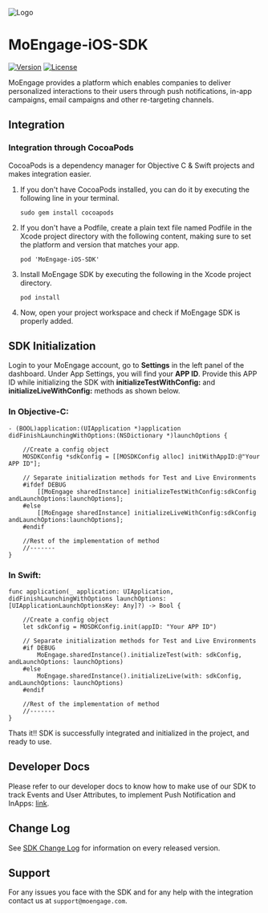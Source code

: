 ![Logo](https://github.com/moengage/MoEngage-iOS-SDK/blob/master/Images/moe_logo_blue.png)
# MoEngage-iOS-SDK

[![Version](https://img.shields.io/cocoapods/v/MoEngage-iOS-SDK.svg?style=flat)](http://cocoapods.org/pods/MoEngage-iOS-SDK)
[![License](https://img.shields.io/cocoapods/l/MoEngage-iOS-SDK.svg?style=flat)](http://cocoapods.org/pods/MoEngage-iOS-SDK)

MoEngage provides a platform which enables companies to deliver personalized interactions to their users through push notifications, in-app campaigns, email campaigns and other re-targeting channels.

## Integration

### Integration through CocoaPods
CocoaPods is a dependency manager for Objective C & Swift projects and makes integration easier.

1. If you don't have CocoaPods installed, you can do it by executing the following line in your terminal.

    ```sudo gem install cocoapods```
    
2. If you don't have a Podfile, create a plain text file named Podfile in the Xcode project directory with the following content, making sure to set the platform and version that matches your app.

    ```pod 'MoEngage-iOS-SDK'```
    
3. Install MoEngage SDK by executing the following in the Xcode project directory.

    ```pod install```
    
4. Now, open your project workspace and check if MoEngage SDK is properly added.
    

## SDK Initialization

Login to your MoEngage account, go to **Settings** in the left panel of the dashboard. Under App Settings, you will find your **APP ID**. Provide this APP ID while initializing the SDK with **initializeTestWithConfig:** and **initializeLiveWithConfig:** methods as shown below.

### In Objective-C:

    - (BOOL)application:(UIApplication *)application didFinishLaunchingWithOptions:(NSDictionary *)launchOptions {

        //Create a config object
        MOSDKConfig *sdkConfig = [[MOSDKConfig alloc] initWithAppID:@"Your APP ID"];
        
        // Separate initialization methods for Test and Live Environments
        #ifdef DEBUG
            [[MoEngage sharedInstance] initializeTestWithConfig:sdkConfig andLaunchOptions:launchOptions];
        #else
            [[MoEngage sharedInstance] initializeLiveWithConfig:sdkConfig andLaunchOptions:launchOptions];
        #endif
        
        //Rest of the implementation of method
        //-------
    }

### In Swift:

    func application(_ application: UIApplication, didFinishLaunchingWithOptions launchOptions:     [UIApplicationLaunchOptionsKey: Any]?) -> Bool {
    
        //Create a config object
        let sdkConfig = MOSDKConfig.init(appID: "Your APP ID")
        
        // Separate initialization methods for Test and Live Environments
        #if DEBUG
            MoEngage.sharedInstance().initializeTest(with: sdkConfig, andLaunchOptions: launchOptions)
        #else
            MoEngage.sharedInstance().initializeLive(with: sdkConfig, andLaunchOptions: launchOptions)
        #endif
        
        //Rest of the implementation of method
        //-------
    }

Thats it!! SDK is successfully integrated and initialized in the project, and ready to use. 

## Developer Docs
Please refer to our developer docs to know how to make use of our SDK to track Events and User Attributes, to implement Push Notification and InApps: [link](https://docs.moengage.com/docs/sdk-integration).

## Change Log
See [SDK Change Log](https://github.com/moengage/MoEngage-iOS-SDK/blob/master/CHANGELOG.md) for information on every released version.

## Support
For any issues you face with the SDK and for any help with the integration contact us at `support@moengage.com`.
